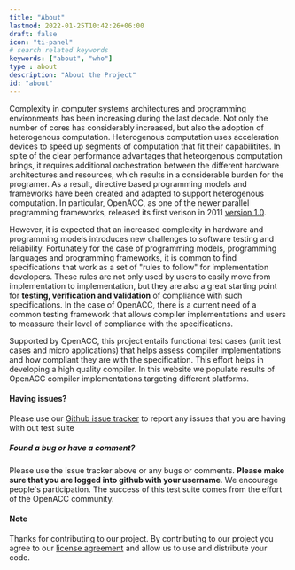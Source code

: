 ```yaml
---
title: "About"
lastmod: 2022-01-25T10:42:26+06:00
draft: false
icon: "ti-panel"
# search related keywords
keywords: ["about", "who"]
type : about
description: "About the Project"
id: "about"
---
```



Complexity in computer systems architectures and programming environments has been increasing during the last decade. Not only the number of cores has considerably increased, but also the adoption of heterogenous computation. Heterogenous computation uses acceleration devices to speed up segments of computation that fit their capabilitites. In spite of the clear performance advantages that heteorgenous computation brings, it requires additional orchestration between the different hardware architectures and resources, which results in a considerable burden for the programer. As a result, directive based programming models and frameworks have been created and adapted to support heterogenous computation. In particular, OpenACC, as one of the newer parallel programming frameworks, released its first verison in 2011 [version 1.0](https://www.openacc.org/sites/default/files/inline-files/OpenACC_1_0_specification.pdf). 

However, it is expected that an increased complexity in hardware and programming models introduces new challenges to software testing and reliability. Fortunately for the case of programming models, programming languages and programming frameworks, it is common to find specifications that work as a set of "rules to follow" for implementation developers. These rules are not only used by users to easily move from implementation to implementation, but they are also a great starting point for **testing, verification and validation** of compliance with such specifications. In the case of OpenACC, there is a current need of a common testing framework that allows compiler implementations and users to meassure their level of compliance with the specifications.

Supported by OpenACC, this project entails functional test cases (unit test cases and micro applications) that helps assess compiler implementations and how compliant they are with the specification. This effort helps in developing a high quality compiler. In this website we populate results of OpenACC compiler implementations targeting different platforms.

#### Having issues?

Please use our [Github issue tracker](https://github.com/OpenACCUserGroup/OpenACCV-V/issues) to report any issues that you are having with out test suite

##### Found a bug or have a comment?

Please use the issue tracker above or any bugs or comments. **Please make sure that you are logged into github with your username**. We encourage people's participation. The success of this test suite comes from the effort of the OpenACC community.

#### Note

Thanks for contributing to our project. By contributing to our project you agree to our [license agreement](/license) and allow us to use and distribute your code.
